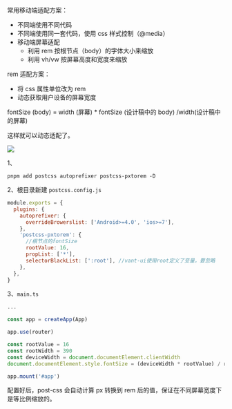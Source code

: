 常用移动端适配方案：
- 不同端使用不同代码
- 不同端使用同一套代码，使用 css 样式控制（@media）
- 移动端屏幕适配
	- 利用 rem 按根节点（body）的字体大小来缩放
	- 利用 vh/vw 按屏幕高度和宽度来缩放

rem 适配方案：
- 将 css 属性单位改为 rem
- 动态获取用户设备的屏幕宽度

fontSize (body) = width (屏幕) * fontSize (设计稿中的 body) /width(设计稿中的屏幕)

这样就可以动态适配了。

![](https://imgbed-1305223678.cos.ap-guangzhou.myqcloud.com/202305041537144.png)

1、
```shell
pnpm add postcss autoprefixer postcss-pxtorem -D
```

2、根目录新建 `postcss.config.js`
```js
module.exports = {
  plugins: {
    autoprefixer: {
      overrideBrowerslist: ['Android>=4.0', 'ios>=7'],
    },
    'postcss-pxtorem': {
      //根节点的fontSize
      rootValue: 16,
      propList: ['*'],
      selectorBlackList: [':root'], //vant-ui使用root定义了变量，要忽略
    },
  },
}
```

3、`main.ts`
```ts
...

const app = createApp(App)

app.use(router)

const rootValue = 16
const rootWidth = 390
const deviceWidth = document.documentElement.clientWidth
document.documentElement.style.fontSize = (deviceWidth * rootValue) / rootWidth + 'px'

app.mount('#app')
```

配置好后，post-css 会自动计算 px 转换到 rem 后的值，保证在不同屏幕宽度下是等比例缩放的。
